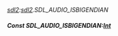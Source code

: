_[sdl2](../../modules/sdl2/sdl2-module.md):[sdl2](../../modules/sdl2/sdl2-module.md).SDL\_AUDIO\_ISBIGENDIAN_
##### Const SDL\_AUDIO\_ISBIGENDIAN:[Int](../../modules/wonkey/wonkey-types-int.md)
